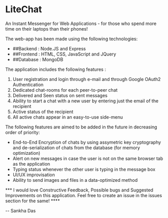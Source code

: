 # LiteChat
An Instant Messenger for Web Applications - for those who spend more time on their laptops than their phones!

The web-app has been made using the following technologies:
  - ##Backend : Node.JS and Express
  - ##Frontend : HTML, CSS, JavaScript and JQuery
  - ##Database : MongoDB
  
The application includes the following features :
  1. User registration and login through e-mail and through Google OAuth2 Authentication
  2. Dedicated chat-rooms for each peer-to-peer chat
  3. Delivered and Seen status on sent messages
  4. Ability to start a chat with a new user by entering just the email of the recipient
  5. Active status of the recipient
  6. All active chats appear in an easy-to-use side-menu
  
 The following features are aimed to be added in the future in decreasing order of priority:
  - End-to-End Encryption of chats by using assymetric key cryptography and de-serialization of chats from the database (for memory optimization)
  - Alert on new messages in case the user is not on the same browser tab as the application
  - Typing status whenever the other user is typing in the message box
  - UI/UX improvisation
  - Ability to send images and files in a data-optimized method
  
  *** I would love Constructive Feedback, Possible bugs and Suggested Improvements on this application. Feel free to create an issue in the issues section for the same! ****
  
  
 -- Sankha Das
  
  
